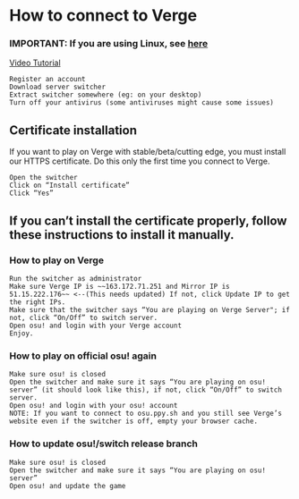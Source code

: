 # How to connect to Verge

### IMPORTANT: If you are using Linux, see [here](/index/FAQ/connecting-linux.md)

[Video Tutorial](https://youtu.be/LM5qnegKSrs)

    Register an account
    Download server switcher
    Extract switcher somewhere (eg: on your desktop)
    Turn off your antivirus (some antiviruses might cause some issues)

## Certificate installation

If you want to play on Verge with stable/beta/cutting edge, you must install our HTTPS certificate.
Do this only the first time you connect to Verge.

    Open the switcher
    Click on “Install certificate”
    Click “Yes”

## If you can’t install the certificate properly, follow these instructions to install it manually.

### How to play on Verge

    Run the switcher as administrator
    Make sure Verge IP is ~~163.172.71.251 and Mirror IP is 51.15.222.176~~ <--(This needs updated) If not, click Update IP to get the right IPs.
    Make sure that the switcher says “You are playing on Verge Server"; if not, click “On/Off” to switch server.
    Open osu! and login with your Verge account
    Enjoy.

### How to play on official osu! again

    Make sure osu! is closed
    Open the switcher and make sure it says “You are playing on osu! server” (it should look like this), if not, click “On/Off” to switch server.
    Open osu! and login with your osu! account
    NOTE: If you want to connect to osu.ppy.sh and you still see Verge’s website even if the switcher is off, empty your browser cache.

### How to update osu!/switch release branch

    Make sure osu! is closed
    Open the switcher and make sure it says “You are playing on osu! server”
    Open osu! and update the game
